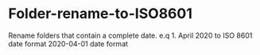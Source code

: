 # Folder-rename-to-ISO8601
 Rename folders that contain a complete date. e.q 1. April 2020 to ISO 8601 date format 2020-04-01 date format
